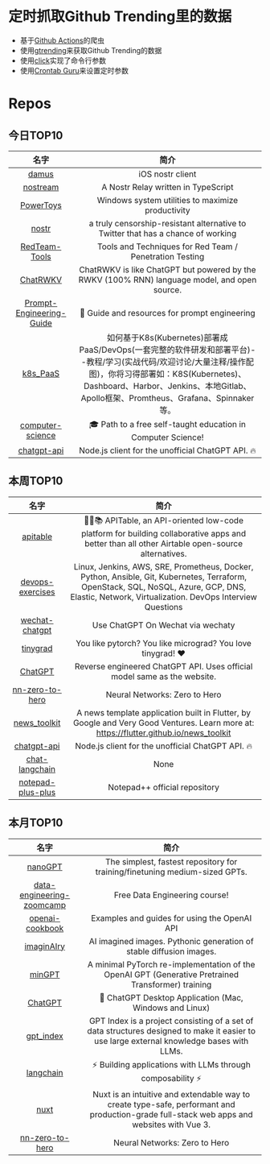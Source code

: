 # 定时抓取Github Trending里的数据
* 基于[Github Actions](https://docs.github.com/en/actions)的爬虫
* 使用[gtrending](https://github.com/hedythedev/gtrending)来获取Github Trending的数据
* 使用[click](https://github.com/pallets/click)实现了命令行参数
* 使用[Crontab Guru](https://crontab.guru/)来设置定时参数

# Repos
## 今日TOP10 
<!-- START OF DAILY_TOP10_REPOS -->
| 名字 | 简介 |
| :----: | :----: |
| [damus](https://github.com/damus-io/damus) | iOS nostr client |
| [nostream](https://github.com/Cameri/nostream) | A Nostr Relay written in TypeScript |
| [PowerToys](https://github.com/microsoft/PowerToys) | Windows system utilities to maximize productivity |
| [nostr](https://github.com/nostr-protocol/nostr) | a truly censorship-resistant alternative to Twitter that has a chance of working |
| [RedTeam-Tools](https://github.com/A-poc/RedTeam-Tools) | Tools and Techniques for Red Team / Penetration Testing |
| [ChatRWKV](https://github.com/BlinkDL/ChatRWKV) | ChatRWKV is like ChatGPT but powered by the RWKV (100% RNN) language model, and open source. |
| [Prompt-Engineering-Guide](https://github.com/dair-ai/Prompt-Engineering-Guide) | 🐙 Guide and resources for prompt engineering |
| [k8s_PaaS](https://github.com/ben1234560/k8s_PaaS) | 如何基于K8s(Kubernetes)部署成PaaS/DevOps(一套完整的软件研发和部署平台)--教程/学习(实战代码/欢迎讨论/大量注释/操作配图)，你将习得部署如：K8S(Kubernetes)、Dashboard、Harbor、Jenkins、本地Gitlab、Apollo框架、Promtheus、Grafana、Spinnaker等。 |
| [computer-science](https://github.com/ossu/computer-science) | 🎓 Path to a free self-taught education in Computer Science! |
| [chatgpt-api](https://github.com/transitive-bullshit/chatgpt-api) | Node.js client for the unofficial ChatGPT API. 🔥 |
<!-- END OF DAILY_TOP10_REPOS -->

## 本周TOP10
<!-- START OF WEEKLY_TOP10_REPOS -->
| 名字 | 简介 |
| :----: | :----: |
| [apitable](https://github.com/apitable/apitable) | 🚀🎉📚 APITable, an API-oriented low-code platform for building collaborative apps and better than all other Airtable open-source alternatives. |
| [devops-exercises](https://github.com/bregman-arie/devops-exercises) | Linux, Jenkins, AWS, SRE, Prometheus, Docker, Python, Ansible, Git, Kubernetes, Terraform, OpenStack, SQL, NoSQL, Azure, GCP, DNS, Elastic, Network, Virtualization. DevOps Interview Questions |
| [wechat-chatgpt](https://github.com/fuergaosi233/wechat-chatgpt) | Use ChatGPT On Wechat via wechaty |
| [tinygrad](https://github.com/geohot/tinygrad) | You like pytorch? You like micrograd? You love tinygrad! ❤️ |
| [ChatGPT](https://github.com/acheong08/ChatGPT) | Reverse engineered ChatGPT API. Uses official model same as the website. |
| [nn-zero-to-hero](https://github.com/karpathy/nn-zero-to-hero) | Neural Networks: Zero to Hero |
| [news_toolkit](https://github.com/flutter/news_toolkit) | A news template application built in Flutter, by Google and Very Good Ventures. Learn more at: https://flutter.github.io/news_toolkit |
| [chatgpt-api](https://github.com/transitive-bullshit/chatgpt-api) | Node.js client for the unofficial ChatGPT API. 🔥 |
| [chat-langchain](https://github.com/hwchase17/chat-langchain) | None |
| [notepad-plus-plus](https://github.com/notepad-plus-plus/notepad-plus-plus) | Notepad++ official repository |
<!-- END OF WEEKLY_TOP10_REPOS -->

## 本月TOP10
<!-- START OF MONTHLY_TOP10_REPOS -->
| 名字 | 简介 |
| :----: | :----: |
| [nanoGPT](https://github.com/karpathy/nanoGPT) | The simplest, fastest repository for training/finetuning medium-sized GPTs. |
| [data-engineering-zoomcamp](https://github.com/DataTalksClub/data-engineering-zoomcamp) | Free Data Engineering course! |
| [openai-cookbook](https://github.com/openai/openai-cookbook) | Examples and guides for using the OpenAI API |
| [imaginAIry](https://github.com/brycedrennan/imaginAIry) | AI imagined images. Pythonic generation of stable diffusion images. |
| [minGPT](https://github.com/karpathy/minGPT) | A minimal PyTorch re-implementation of the OpenAI GPT (Generative Pretrained Transformer) training |
| [ChatGPT](https://github.com/lencx/ChatGPT) | 🔮 ChatGPT Desktop Application (Mac, Windows and Linux) |
| [gpt_index](https://github.com/jerryjliu/gpt_index) | GPT Index is a project consisting of a set of data structures designed to make it easier to use large external knowledge bases with LLMs. |
| [langchain](https://github.com/hwchase17/langchain) | ⚡ Building applications with LLMs through composability ⚡ |
| [nuxt](https://github.com/nuxt/nuxt) | Nuxt is an intuitive and extendable way to create type-safe, performant and production-grade full-stack web apps and websites with Vue 3. |
| [nn-zero-to-hero](https://github.com/karpathy/nn-zero-to-hero) | Neural Networks: Zero to Hero |
<!-- END OF MONTHLY_TOP10_REPOS -->
